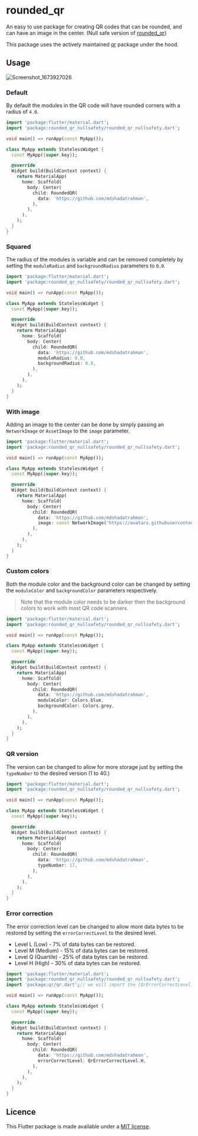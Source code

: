 # rounded_qr

An easy to use package for creating QR codes that can be rounded, and can have an image in the center. (Null safe version of [rounded_qr](https://pub.dev/packages/rounded_qr))

This package uses the actively maintained [qr](https://pub.dev/packages/qr) package under the hood.

## Usage

![Screenshot_1673927026](https://user-images.githubusercontent.com/43848931/212805338-0ebcf53e-8fb3-492a-b924-d0444cd08292.png)

### Default

By default the modules in the QR code will have rounded corners with a radius of `4.0`.

```dart
import 'package:flutter/material.dart';
import 'package:rounded_qr_nullsafety/rounded_qr_nullsafety.dart';

void main() => runApp(const MyApp());

class MyApp extends StatelessWidget {
  const MyApp({super.key});

  @override
  Widget build(BuildContext context) {
    return MaterialApp(
      home: Scaffold(
        body: Center(
          child: RoundedQR(
            data: 'https://github.com/mdshadatrahman',
          ),
        ),
      ),
    );
  }
}

```

### Squared

The radius of the modules is variable and can be removed completely by setting the `moduleRadius` and `backgroundRadius` parameters to `0.0`.

```dart
import 'package:flutter/material.dart';
import 'package:rounded_qr_nullsafety/rounded_qr_nullsafety.dart';

void main() => runApp(const MyApp());

class MyApp extends StatelessWidget {
  const MyApp({super.key});

  @override
  Widget build(BuildContext context) {
    return MaterialApp(
      home: Scaffold(
        body: Center(
          child: RoundedQR(
            data: 'https://github.com/mdshadatrahman',
            moduleRadius: 0.0,
            backgroundRadius: 0.0,
          ),
        ),
      ),
    );
  }
}

```

### With image

Adding an image to the center can be done by simply passing an `NetworkImage` or `AssetImage` to the `image` parameter.

```dart
import 'package:flutter/material.dart';
import 'package:rounded_qr_nullsafety/rounded_qr_nullsafety.dart';

void main() => runApp(const MyApp());

class MyApp extends StatelessWidget {
  const MyApp({super.key});

  @override
  Widget build(BuildContext context) {
    return MaterialApp(
      home: Scaffold(
        body: Center(
          child: RoundedQR(
            data: 'https://github.com/mdshadatrahman',
            image: const NetworkImage('https://avatars.githubusercontent.com/u/43848931?v=4'),
          ),
        ),
      ),
    );
  }
}

```

### Custom colors

Both the module color and the background color can be changed by setting the `moduleColor` and `backgroundColor` parameters respectively.

> Note that the module color needs to be darker then the background colors to work with most QR code scanners.

```dart
import 'package:flutter/material.dart';
import 'package:rounded_qr_nullsafety/rounded_qr_nullsafety.dart';

void main() => runApp(const MyApp());

class MyApp extends StatelessWidget {
  const MyApp({super.key});

  @override
  Widget build(BuildContext context) {
    return MaterialApp(
      home: Scaffold(
        body: Center(
          child: RoundedQR(
            data: 'https://github.com/mdshadatrahman',
            moduleColor: Colors.blue,
            backgroundColor: Colors.grey,
          ),
        ),
      ),
    );
  }
}

```

### QR version

The version can be changed to allow for more storage just by setting the `typeNumber` to the desired version (1 to 40.)

```dart
import 'package:flutter/material.dart';
import 'package:rounded_qr_nullsafety/rounded_qr_nullsafety.dart';

void main() => runApp(const MyApp());

class MyApp extends StatelessWidget {
  const MyApp({super.key});

  @override
  Widget build(BuildContext context) {
    return MaterialApp(
      home: Scaffold(
        body: Center(
          child: RoundedQR(
            data: 'https://github.com/mdshadatrahman',
            typeNumber: 17,
          ),
        ),
      ),
    );
  }
}

```

### Error correction

The error correction level can be changed to allow more data bytes to be restored by setting the `errorCorrectLevel` to the desired level.

- Level L (Low) - 7% of data bytes can be restored.
- Level M (Medium) - 15% of data bytes can be restored.
- Level Q (Quartile) - 25% of data bytes can be restored.
- Level H (High) - 30% of data bytes can be restored.

```dart
import 'package:flutter/material.dart';
import 'package:rounded_qr_nullsafety/rounded_qr_nullsafety.dart';
import 'package:qr/qr.dart';// we will import the [QrErrorCorrectLevel] from the qr package

void main() => runApp(const MyApp());

class MyApp extends StatelessWidget {
  const MyApp({super.key});

  @override
  Widget build(BuildContext context) {
    return MaterialApp(
      home: Scaffold(
        body: Center(
          child: RoundedQR(
            data: 'https://github.com/mdshadatrahman',
            errorCorrectLevel: QrErrorCorrectLevel.H,
          ),
        ),
      ),
    );
  }
}

```

## Licence

This Flutter package is made available under a [MIT license](https://github.com/mdshadatrahman/rounded-qr-flutter/blob/main/LICENSE).
